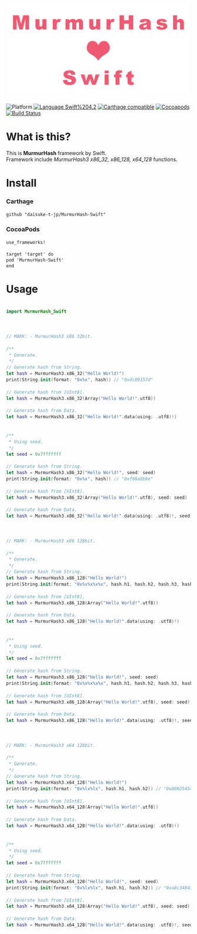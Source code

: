 <img src="https://github.com/daisuke-t-jp/MurmurHash-Swift/blob/master/doc/header.png" width="700"></br>
------
![Platform](https://img.shields.io/badge/Platform-iOS%2010.0+%20%7C%20macOS%2012.0+-blue.svg)
[![Language Swift%204.2](https://img.shields.io/badge/Language-Swift%204.2-orange.svg)](https://developer.apple.com/swift)
[![Carthage compatible](https://img.shields.io/badge/Carthage-compatible-green.svg)](https://github.com/Carthage/Carthage)
[![Cocoapods](https://img.shields.io/cocoapods/v/MurmurHash-Swift.svg)](https://cocoapods.org/pods/MurmurHash-Swift)
[![Build Status](https://travis-ci.org/daisuke-t-jp/MurmurHash-Swift.svg?branch=master)](https://travis-ci.org/daisuke-t-jp/MurmurHash-Swift)


# What is this?

This is **MurmurHash** framework by Swift.  
Framework include *MurmurHash3 x86_32, x86_128, x64_128* functions.  


# Install
### Carthage
`github "daisuke-t-jp/MurmurHash-Swift"`

### CocoaPods
```
use_frameworks!

target 'target' do
pod 'MurmurHash-Swift'
end
```


# Usage
``` swift

import MurmurHash_Swift



// MARK: - MurmurHash3 x86 32bit.

/**
 * Generate.
 */
// Generate hash from String.
let hash = MurmurHash3.x86_32("Hello World!")
print(String.init(format: "0x%x", hash)) // "0xdc09357d"

// Generate hash from [UInt8].
let hash = MurmurHash3.x86_32(Array("Hello World!".utf8))

// Generate hash from Data.
let hash = MurmurHash3.x86_32("Hello World!".data(using: .utf8)!)


/**
 * Using seed.
 */
let seed = 0x7fffffff

// Generate hash from String.
let hash = MurmurHash3.x86_32("Hello World!", seed: seed)
print(String.init(format: "0x%x", hash)) // "0xf98a8b8e"

// Generate hash from [UInt8].
let hash = MurmurHash3.x86_32(Array("Hello World!".utf8), seed: seed)

// Generate hash from Data.
let hash = MurmurHash3.x86_32("Hello World!".data(using: .utf8)!, seed: seed)



// MARK: - MurmurHash3 x86 128bit.

/**
 * Generate.
 */
// Generate hash from String.
let hash = MurmurHash3.x86_128("Hello World!")
print(String.init(format: "0x%x%x%x%x", hash.h1, hash.h2, hash.h3, hash.h4)) // "0x6bee9883eb1be4f59dfb7172ae3fbea9"

// Generate hash from [UInt8].
let hash = MurmurHash3.x86_128(Array("Hello World!".utf8))

// Generate hash from Data.
let hash = MurmurHash3.x86_128("Hello World!".data(using: .utf8)!)


/**
 * Using seed.
 */
let seed = 0x7fffffff

// Generate hash from String.
let hash = MurmurHash3.x86_128("Hello World!", seed: seed)
print(String.init(format: "0x%x%x%x%x", hash.h1, hash.h2, hash.h3, hash.h4)) // "0xa8c348436bb9375369e62d2b2cefbb56"

// Generate hash from [UInt8].
let hash = MurmurHash3.x86_128(Array("Hello World!".utf8), seed: seed)

// Generate hash from Data.
let hash = MurmurHash3.x86_128("Hello World!".data(using: .utf8)!, seed: seed)



// MARK: - MurmurHash3 x64 128bit.

/**
 * Generate.
 */
// Generate hash from String.
let hash = MurmurHash3.x64_128("Hello World!")
print(String.init(format: "0x%lx%lx", hash.h1, hash.h2)) // "0x80025454af3196b2e57813856f452fa6"

// Generate hash from [UInt8].
let hash = MurmurHash3.x64_128(Array("Hello World!".utf8))

// Generate hash from Data.
let hash = MurmurHash3.x64_128("Hello World!".data(using: .utf8)!)


/**
 * Using seed.
 */
let seed = 0x7fffffff

// Generate hash from String.
let hash = MurmurHash3.x64_128("Hello World!", seed: seed)
print(String.init(format: "0x%lx%lx", hash.h1, hash.h2)) // "0xa8c348436bb9375369e62d2b2cefbb56"

// Generate hash from [UInt8].
let hash = MurmurHash3.x64_128(Array("Hello World!".utf8), seed: seed)

// Generate hash from Data.
let hash = MurmurHash3.x64_128("Hello World!".data(using: .utf8)!, seed: seed)

```
